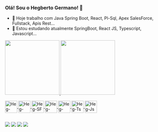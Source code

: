 ### Olá! Sou o Hegberto Germano! 👋

- 🔭 Hoje trabalho com Java Spring Boot, React, Pl-Sql, Apex SalesForce, Fullstack, Apis Rest...
- 🌱 Estou estudando atualmente SpringBoot, React JS, Typescript, Javascript...

<div>
  <a href="https://github.com/hegbertoGermanoDev">
  <img height="180em" src="https://github-readme-stats.vercel.app/api?username=hegbertoGermanoDev&show_icons=true&theme-dracula&include_all_commits-true&count_private-true"/>
  <img height="180em" src="https://github-readme-stats.vercel.app/api/top-langs?username=hegbertoGermanoDev&layout-compact&langs_count=16&theme-dracula"/>
</div>
  
<div style="display: inline_block"><br>
  <img align="center" alt="Heg-Java" heigth="30" width="40" src="https://cdn.jsdelivr.net/gh/devicons/devicon/icons/java/java-original-wordmark.svg">
  <img align="center" alt="Heg-Ora" heigth="30" width="40" src="https://cdn.jsdelivr.net/gh/devicons/devicon/icons/oracle/oracle-original.svg">
  <img align="center" alt="Heg-SF" heigth="30" width="40" src="https://cdn.jsdelivr.net/gh/devicons/devicon/icons/salesforce/salesforce-original.svg">
  <img align="center" alt="Heg-Spr" heigth="30" width="40" src="https://cdn.jsdelivr.net/gh/devicons/devicon@latest/icons/spring/spring-original.svg">
  <img align="center" alt="Heg-Ang" heigth="30" width="40" src="https://cdn.jsdelivr.net/gh/devicons/devicon/icons/angularjs/angularjs-original.svg">
  <img align="center" alt="Heg-Ts" heigth="30" width="40" src="https://cdn.jsdelivr.net/gh/devicons/devicon/icons/typescript/typescript-original.svg">
  <img align="center" alt="Heg-Js" heigth="30" width="40" src="https://cdn.jsdelivr.net/gh/devicons/devicon/icons/javascript/javascript-original.svg">
</div>

##

<div>
  <a href="https://wa.me/5585988546320"><img src="https://img.shields.io/badge/WhatsApp-25D366?style=for-the-badge&logo=whatsapp&logoColor=white" target="_blank"></a>
  <a href="mailto:hegbertogcs@gmail.com"><img src="https://img.shields.io/badge/Gmail-D14836?style=for-the-badge&logo=gmail&logoColor=white" target="_blank"></a>
  <a href="https://www.instagram.com/hegbertogermano"><img src="https://img.shields.io/badge/Instagram-E4405F?style=for-the-badge&logo=instagram&logoColor=white" target="_blank"></a>
  <a href="https://twitter.com/hegbertogermano"><img src="https://img.shields.io/badge/Twitter-1DA1F2?style=for-the-badge&logo=twitter&logoColor=white" target="_blank"></a>
</div>
